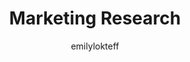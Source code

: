 ---
layout: default
image: emily.jpg
name: Emily Lokteff
author: emilylokteff
title: Marketing Research
order: 12

social: 
  - account: twitter
    username: EmilyLokteff
  - account: facebook
    username: emily.lokteff
  - account: instagram
    username: emilylokteff
  - account: spotify
    username: 1235186594
    
---